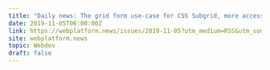 ```yaml
---
title: "Daily news: The grid form use-case for CSS Subgrid, more accessible focus rectangles in Edge."
date: 2019-11-05T06:00:00Z
link: https://webplatform.news/issues/2019-11-05?utm_medium=RSS&utm_source=hune
site: webplatform.news
topic: Webdev
draft: false
---
```

